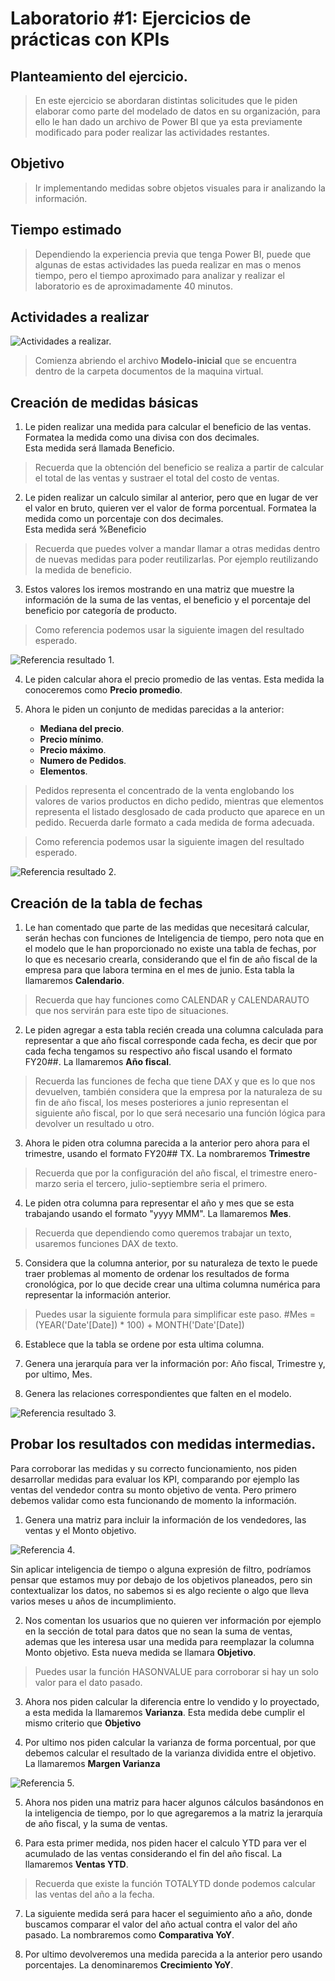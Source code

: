# Laboratorio #1: Ejercicios de prácticas con KPIs

## Planteamiento del ejercicio.

> En este ejercicio se abordaran distintas solicitudes que le piden elaborar como parte del modelado de datos en su organización, para ello le han dado un archivo de Power BI que ya esta previamente modificado para poder realizar las actividades restantes.

## Objetivo

> Ir implementando medidas sobre objetos visuales para ir analizando la información.

## Tiempo estimado

> Dependiendo la experiencia previa que tenga Power BI, puede que algunas de estas actividades las pueda realizar en mas o menos tiempo, pero el tiempo aproximado para analizar y realizar el laboratorio es de aproximadamente 40 minutos.

## Actividades a realizar

![Actividades a realizar.](./images/Diagrama%20Lab-01.png)


> Comienza abriendo el archivo **Modelo-inicial** que se encuentra dentro de la carpeta documentos de la maquina virtual. 

## Creación de medidas básicas

1. Le piden realizar una medida para calcular el beneficio de las ventas. Formatea la medida como una divisa con dos decimales.  
Esta medida será llamada Beneficio.

> Recuerda que la obtención del beneficio se realiza a partir de calcular el total de las ventas y sustraer el total del costo de ventas.

2. Le piden realizar un calculo similar al anterior, pero que en lugar de ver el valor en bruto, quieren ver el valor de forma porcentual. Formatea la medida como un porcentaje con dos decimales.  
Esta medida será %Beneficio

> Recuerda que puedes volver a mandar llamar a otras medidas dentro de nuevas medidas para poder reutilizarlas. Por ejemplo reutilizando la medida de beneficio.

3. Estos valores los iremos mostrando en una matriz que muestre la información de la suma de las ventas, el beneficio y el porcentaje del beneficio por categoría de producto.

> Como referencia podemos usar la siguiente imagen del resultado esperado.


![Referencia resultado 1.](./images/Lab-1-01.png)

4. Le piden calcular ahora el precio promedio de las ventas. Esta medida la conoceremos como **Precio promedio**.

5. Ahora le piden un conjunto de medidas parecidas a la anterior:
    * **Mediana del precio**.
    * **Precio mínimo**.
    * **Precio máximo**.
    * **Numero de Pedidos**.
    * **Elementos**.

> Pedidos representa el concentrado de la venta englobando los valores de varios productos en dicho pedido, mientras que elementos representa el listado desglosado de cada producto que aparece en un pedido. Recuerda darle formato a cada medida de forma adecuada.

> Como referencia podemos usar la siguiente imagen del resultado esperado.


![Referencia resultado 2.](./images/Lab-1-02.png)

## Creación de la tabla de fechas

1. Le han comentado que parte de las medidas que necesitará calcular, serán hechas con funciones de Inteligencia de tiempo, pero nota que en el modelo que le han proporcionado no existe una tabla de fechas, por lo que es necesario crearla, considerando que el fin de año fiscal de la empresa para que labora termina en el mes de junio. Esta tabla la llamaremos **Calendario**.

> Recuerda que hay funciones como CALENDAR y CALENDARAUTO que nos servirán para este tipo de situaciones.

2. Le piden agregar a esta tabla recién creada una columna calculada para representar a que año fiscal corresponde cada fecha, es decir que por cada fecha tengamos su respectivo año fiscal usando el formato FY20##. La llamaremos **Año fiscal**.

> Recuerda las funciones de fecha que tiene DAX y que es lo que nos devuelven, también considera que la empresa por la naturaleza de su fin de año fiscal, los meses posteriores a junio representan el siguiente año fiscal, por lo que será necesario una función lógica para devolver un resultado u otro.

3. Ahora le piden otra columna parecida a la anterior pero ahora para el trimestre, usando el formato FY20## TX. La nombraremos **Trimestre** 

> Recuerda que por la configuración del año fiscal, el trimestre enero-marzo seria el tercero, julio-septiembre seria el primero.

4. Le piden otra columna para representar el año y mes que se esta trabajando usando el formato "yyyy MMM". La llamaremos **Mes**.

> Recuerda que dependiendo como queremos trabajar un texto, usaremos funciones DAX de texto.

5. Considera que la columna anterior, por su naturaleza de texto le puede traer problemas al momento de ordenar los resultados de forma cronológica, por lo que decide crear una ultima columna numérica para representar la información anterior.

> Puedes usar la siguiente formula para simplificar este paso. #Mes =
(YEAR('Date'[Date]) * 100) + MONTH('Date'[Date])

6. Establece que la tabla se ordene por esta ultima columna.

7. Genera una jerarquía para ver la información por: Año fiscal, Trimestre y, por ultimo, Mes.

8. Genera las relaciones correspondientes que falten en el modelo.

![Referencia resultado 3.](./images/Lab-1-03.png)



## Probar los resultados con medidas intermedias.


Para corroborar las medidas y su correcto funcionamiento, nos piden desarrollar medidas para evaluar los KPI, comparando por ejemplo las ventas del vendedor contra su monto objetivo de venta. Pero primero debemos validar como esta funcionando de momento la información.

1. Genera una matriz para incluir la información de los vendedores, las ventas y el Monto objetivo.

![Referencia 4.](./images/Lab-1-04.png)

Sin aplicar inteligencia de tiempo o alguna expresión de filtro, podríamos pensar que estamos muy por debajo de los objetivos planeados, pero sin contextualizar los datos, no sabemos si es algo reciente o algo que lleva varios meses u años de incumplimiento.

2. Nos comentan los usuarios que no quieren ver información por ejemplo en la sección de total para datos que no sean la suma de ventas, ademas que les interesa usar una medida para reemplazar la columna Monto objetivo. Esta nueva medida se llamara **Objetivo**.

> Puedes usar la función HASONVALUE para corroborar si hay un solo valor para el dato pasado.

3. Ahora nos piden calcular la diferencia entre lo vendido y lo proyectado, a esta medida la llamaremos **Varianza**. Esta medida debe cumplir el mismo criterio que **Objetivo**

4. Por ultimo nos piden calcular la varianza de forma porcentual, por que debemos calcular el resultado de la varianza dividida entre el objetivo. La llamaremos **Margen Varianza**


![Referencia 5.](./images/Lab-1-05.png)

5. Ahora nos piden una matriz para hacer algunos cálculos basándonos en la inteligencia de tiempo, por lo que agregaremos a la matriz la jerarquía de año fiscal, y la suma de ventas.

6. Para esta primer medida, nos piden hacer el calculo YTD para ver el acumulado de las ventas considerando el fin del año fiscal. La llamaremos **Ventas YTD**. 

> Recuerda que existe la función TOTALYTD donde podemos calcular las ventas del año a la fecha.

7. La siguiente medida será para hacer el seguimiento año a año, donde buscamos comparar el valor del año actual contra el valor del año pasado. La nombraremos como **Comparativa YoY**.

8. Por ultimo devolveremos una medida parecida a la anterior pero usando porcentajes. La denominaremos **Crecimiento YoY**.
